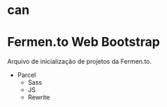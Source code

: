 # can
Fermen.to Web Bootstrap
=====

Arquivo de inicialização de projetos da Fermen.to.
- Parcel
  - Sass
  - JS
  - Rewrite
